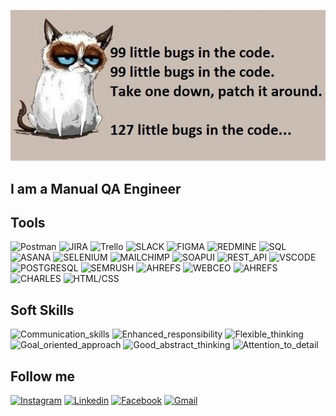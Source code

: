 [![Header](https://raw.githubusercontent.com/mdemkovska/mdemkovska/main/assets/117248395_3423085661081361_1288797937875851550_n.jpg)](https://www.youtube.com/watch?v=1yELlB39TvY)  

## I am a Manual QA Engineer

## Tools 
![Postman](https://img.shields.io/badge/-POSTMAN-757575?style=for-the-badge&logo=postman&logoColor=84c0d8)
![JIRA](https://img.shields.io/badge/-JIRA-84c0d8?style=for-the-badge&logo=jira&logoColor=757575)
![Trello](https://img.shields.io/badge/-TRELLO-757575?style=for-the-badge&logo=trello&logoColor=84c0d8)
![SLACK](https://img.shields.io/badge/-SLACK-84c0d8?style=for-the-badge&logo=slack&logoColor=757575)
![FIGMA](https://img.shields.io/badge/-FIGMA-757575?style=for-the-badge&logo=figma&logoColor=84c0d8)
![REDMINE](https://img.shields.io/badge/-REDMINE-84c0d8?style=for-the-badge&logo=redmine&logoColor=757575)
![SQL](https://img.shields.io/badge/-SQL-757575?style=for-the-badge&logo=mysql&logoColor=84c0d8)
![ASANA](https://img.shields.io/badge/-ASANA-84c0d8?style=for-the-badge&logo=asana&logoColor=757575)
![SELENIUM](https://img.shields.io/badge/-SELENIUM-757575?style=for-the-badge&logo=selenium&logoColor=84c0d8)
![MAILCHIMP](https://img.shields.io/badge/-MAILCHIMP-84c0d8?style=for-the-badge&logo=mailchimp&logoColor=757575)
![SOAPUI](https://img.shields.io/badge/-SOAP_UI-757575?style=for-the-badge&logo=SOAP_UI&logoColor=84c0d8)
![REST_API](https://img.shields.io/badge/-REST_API-84c0d8?style=for-the-badge&logo=rest&logoColor=757575)
![VSCODE](https://img.shields.io/badge/-VISUAL_STUDIO-757575?style=for-the-badge&logo=visualstudio&logoColor=84c0d8)
![POSTGRESQL](https://img.shields.io/badge/-POSTGRESQL-84c0d8?style=for-the-badge&logo=postgresql&logoColor=757575)
![SEMRUSH](https://img.shields.io/badge/-SEMRUSH-757575?style=for-the-badge&logo=semrush&logoColor=84c0d8)
![AHREFS](https://img.shields.io/badge/-AHREFS-84c0d8?style=for-the-badge&logo=ahrefs&logoColor=757575)
![WEBCEO](https://img.shields.io/badge/-WebCEO-757575?style=for-the-badge&logo=webceo&logoColor=84c0d8)
![AHREFS](https://img.shields.io/badge/-SCREAMINGFROG-84c0d8?style=for-the-badge&logo=screamingfrog&logoColor=757575)
![CHARLES](https://img.shields.io/badge/-CHARLES-757575?style=for-the-badge&logo=charles&logoColor=84c0d8)
![HTML/CSS](https://img.shields.io/badge/-HTML/CSS-84c0d8?style=for-the-badge&logo=html/css&logoColor=757575)

## Soft Skills
![Communication_skills](https://img.shields.io/badge/-Communication_skills-84c0d8?style=for-the-badge&logo=communication_skills&logoColor=757575)
![Enhanced_responsibility](https://img.shields.io/badge/-Enhanced_responsibility-84c0d8?style=for-the-badge&logo=enhanced_responsibility&logoColor=757575)
![Flexible_thinking](https://img.shields.io/badge/-flexible_thinking-84c0d8?style=for-the-badge&logo=flexible_thinking&logoColor=757575)
![Goal_oriented_approach](https://img.shields.io/badge/-goal--oriented_approach-84c0d8?style=for-the-badge&logo=goal-oriented_approach&logoColor=757575)
![Good_abstract_thinking](https://img.shields.io/badge/-good_abstract_thinking-84c0d8?style=for-the-badge&logo=good_abstract_thinking&logoColor=757575)
![Attention_to_detail](https://img.shields.io/badge/-attention_to_detail-84c0d8?style=for-the-badge&logo=attention_to_details&logoColor=757575)

## Follow me
[![Instagram](https://img.shields.io/badge/-INSTAGRAM-757575?style=for-the-badge&logo=instagram&logoColor=84c0d8)](https://www.youtube.com/watch?v=1yELlB39TvY)
[![Linkedin](https://img.shields.io/badge/-LINKEDIN-757575?style=for-the-badge&logo=linkedin&logoColor=84c0d8)](https://www.youtube.com/watch?v=1yELlB39TvY)
[![Facebook](https://img.shields.io/badge/-FACEBOOK-757575?style=for-the-badge&logo=facebook&logoColor=84c0d8)](https://www.youtube.com/watch?v=1yELlB39TvY)
[![Gmail](https://img.shields.io/badge/-GMAIL-757575?style=for-the-badge&logo=gmail&logoColor=84c0d8)](https://www.youtube.com/watch?v=1yELlB39TvY)
